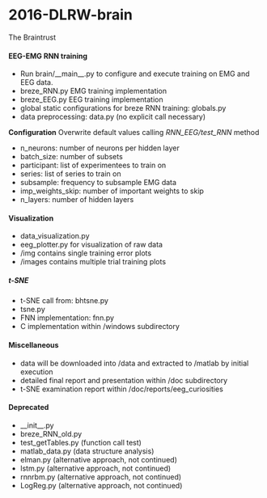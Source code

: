 # 2016-DLRW-brain
The Braintrust

#### EEG-EMG RNN training ####
* Run brain/\_\_main\_\_.py to configure and execute training on EMG and EEG data. 
* breze_RNN.py EMG training implementation
* breze_EEG.py EEG training implementation
* global static configurations for breze RNN training: globals.py
* data preprocessing: data.py (no explicit call necessary)

____Configuration____
Overwrite default values calling _RNN_EEG/test_RNN_ method

* n_neurons: number of neurons per hidden layer
* batch_size: number of subsets
* participant: list of experimentees to train on
* series: list of series to train on
* subsample: frequency to subsample EMG data
* imp_weights_skip: number of important weights to skip
* n_layers: number of hidden layers

#### Visualization ####
* data_visualization.py 
* eeg_plotter.py for visualization of raw data
* /img contains single training error plots
* /images contains multiple trial training plots

##### t-SNE #####
* t-SNE call from: bhtsne.py
* tsne.py
* FNN implementation: fnn.py
* C implementation within /windows subdirectory

#### Miscellaneous ####
* data will be downloaded into /data and extracted to /matlab by initial execution 
* detailed final report and presentation within /doc subdirectory
* t-SNE examination report within /doc/reports/eeg_curiosities

#### Deprecated ####
* \_\_init\_\_.py
* breze_RNN_old.py
* test_getTables.py (function call test)
* matlab_data.py (data structure analysis)
* elman.py (alternative approach, not continued)
* lstm.py (alternative approach, not continued)
* rnnrbm.py (alternative approach, not continued)
* LogReg.py (alternative approach, not continued)